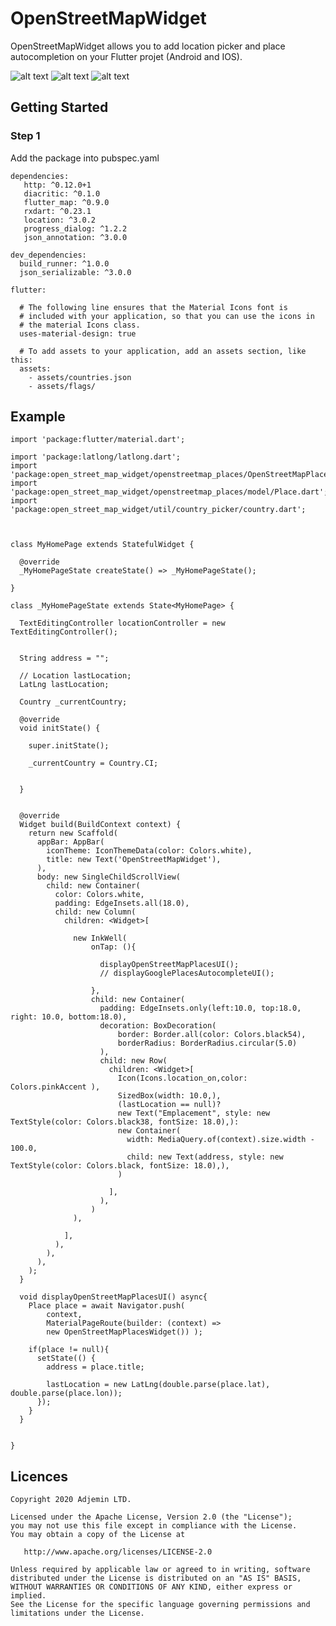 # OpenStreetMapWidget

OpenStreetMapWidget allows you to add location picker and place autocompletion on your Flutter projet (Android and IOS).

![alt text](https://i.imgur.com/o9KKNv5l.jpg)
![alt text](https://i.imgur.com/wihYshZl.jpg)
![alt text](https://i.imgur.com/RYVuNFKl.jpg)


## Getting Started

### Step 1

Add the package into pubspec.yaml

```
dependencies:
   http: ^0.12.0+1
   diacritic: ^0.1.0
   flutter_map: ^0.9.0
   rxdart: ^0.23.1
   location: ^3.0.2
   progress_dialog: ^1.2.2
   json_annotation: ^3.0.0

dev_dependencies:
  build_runner: ^1.0.0
  json_serializable: ^3.0.0

flutter:

  # The following line ensures that the Material Icons font is
  # included with your application, so that you can use the icons in
  # the material Icons class.
  uses-material-design: true

  # To add assets to your application, add an assets section, like this:
  assets:
    - assets/countries.json
    - assets/flags/

```

## Example
```
import 'package:flutter/material.dart';

import 'package:latlong/latlong.dart';
import 'package:open_street_map_widget/openstreetmap_places/OpenStreetMapPlacesWidget.dart';
import 'package:open_street_map_widget/openstreetmap_places/model/Place.dart';
import 'package:open_street_map_widget/util/country_picker/country.dart';



class MyHomePage extends StatefulWidget {

  @override
  _MyHomePageState createState() => _MyHomePageState();

}

class _MyHomePageState extends State<MyHomePage> {

  TextEditingController locationController = new TextEditingController();


  String address = "";

  // Location lastLocation;
  LatLng lastLocation;

  Country _currentCountry;

  @override
  void initState() {

    super.initState();

    _currentCountry = Country.CI;


  }


  @override
  Widget build(BuildContext context) {
    return new Scaffold(
      appBar: AppBar(
        iconTheme: IconThemeData(color: Colors.white),
        title: new Text('OpenStreetMapWidget'),
      ),
      body: new SingleChildScrollView(
        child: new Container(
          color: Colors.white,
          padding: EdgeInsets.all(18.0),
          child: new Column(
            children: <Widget>[

              new InkWell(
                  onTap: (){

                    displayOpenStreetMapPlacesUI();
                    // displayGooglePlacesAutocompleteUI();

                  },
                  child: new Container(
                    padding: EdgeInsets.only(left:10.0, top:18.0, right: 10.0, bottom:18.0),
                    decoration: BoxDecoration(
                        border: Border.all(color: Colors.black54),
                        borderRadius: BorderRadius.circular(5.0)
                    ),
                    child: new Row(
                      children: <Widget>[
                        Icon(Icons.location_on,color: Colors.pinkAccent ),
                        SizedBox(width: 10.0,),
                        (lastLocation == null)?
                        new Text("Emplacement", style: new TextStyle(color: Colors.black38, fontSize: 18.0),):
                        new Container(
                          width: MediaQuery.of(context).size.width - 100.0,
                          child: new Text(address, style: new TextStyle(color: Colors.black, fontSize: 18.0),),
                        )

                      ],
                    ),
                  )
              ),

            ],
          ),
        ),
      ),
    );
  }

  void displayOpenStreetMapPlacesUI() async{
    Place place = await Navigator.push(
        context,
        MaterialPageRoute(builder: (context) =>
        new OpenStreetMapPlacesWidget()) );

    if(place != null){
      setState(() {
        address = place.title;

        lastLocation = new LatLng(double.parse(place.lat), double.parse(place.lon));
      });
    }
  }


}

```

Licences
--------
    Copyright 2020 Adjemin LTD.

    Licensed under the Apache License, Version 2.0 (the "License");
    you may not use this file except in compliance with the License.
    You may obtain a copy of the License at

       http://www.apache.org/licenses/LICENSE-2.0

    Unless required by applicable law or agreed to in writing, software
    distributed under the License is distributed on an "AS IS" BASIS,
    WITHOUT WARRANTIES OR CONDITIONS OF ANY KIND, either express or implied.
    See the License for the specific language governing permissions and
    limitations under the License.